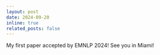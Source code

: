 ```yaml
---
layout: post
date: 2024-09-20
inline: true
related_posts: false
---
```

My first paper accepted by EMNLP 2024! See you in Miami!